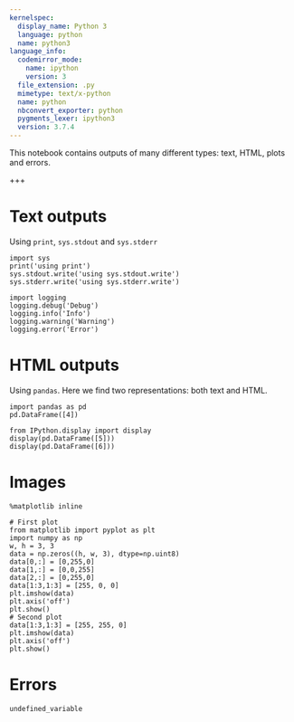 ```yaml
---
kernelspec:
  display_name: Python 3
  language: python
  name: python3
language_info:
  codemirror_mode:
    name: ipython
    version: 3
  file_extension: .py
  mimetype: text/x-python
  name: python
  nbconvert_exporter: python
  pygments_lexer: ipython3
  version: 3.7.4
---
```


This notebook contains outputs of many different types: text, HTML, plots and errors.

+++

# Text outputs

Using `print`, `sys.stdout` and `sys.stderr`

```{code-cell} ipython3
import sys
print('using print')
sys.stdout.write('using sys.stdout.write')
sys.stderr.write('using sys.stderr.write')
```

```{code-cell} ipython3
import logging
logging.debug('Debug')
logging.info('Info')
logging.warning('Warning')
logging.error('Error')
```

# HTML outputs

Using `pandas`. Here we find two representations: both text and HTML.

```{code-cell} ipython3
import pandas as pd
pd.DataFrame([4])
```

```{code-cell} ipython3
from IPython.display import display
display(pd.DataFrame([5]))
display(pd.DataFrame([6]))
```

# Images

```{code-cell} ipython3
%matplotlib inline
```

```{code-cell} ipython3
# First plot
from matplotlib import pyplot as plt
import numpy as np
w, h = 3, 3
data = np.zeros((h, w, 3), dtype=np.uint8)
data[0,:] = [0,255,0]
data[1,:] = [0,0,255]
data[2,:] = [0,255,0]
data[1:3,1:3] = [255, 0, 0]
plt.imshow(data)
plt.axis('off')
plt.show()
# Second plot
data[1:3,1:3] = [255, 255, 0]
plt.imshow(data)
plt.axis('off')
plt.show()
```

# Errors

```{code-cell} ipython3
undefined_variable
```
